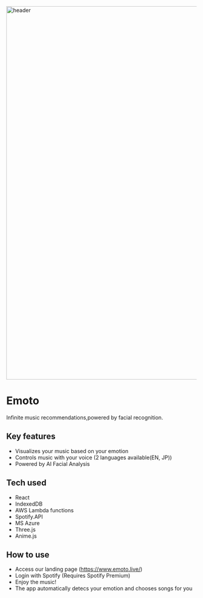 <img width="990" alt="header" src="https://user-images.githubusercontent.com/44974307/65474625-87c92a80-deb7-11e9-9889-d203aade2068.png">

<h1>Emoto</h1>
Infinite music recommendations,powered by facial recognition.

## Key features
- Visualizes your music based on your emotion
- Controls music with your voice (2 languages available(EN, JP))
- Powered by AI Facial Analysis

## Tech used
- React
- IndexedDB
- AWS Lambda functions
- Spotify.API
- MS Azure
- Three.js
- Anime.js


## How to use

- Access our landing page (https://www.emoto.live/)
- Login with Spotify (Requires Spotify Premium)
- Enjoy the music!
- The app automatically detecs your emotion and chooses songs for you
